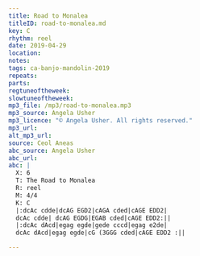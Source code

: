 ```yaml
---
title: Road to Monalea
titleID: road-to-monalea.md
key: C
rhythm: reel
date: 2019-04-29
location:
notes:
tags: ca-banjo-mandolin-2019
repeats: 
parts: 
regtuneoftheweek:
slowtuneoftheweek:
mp3_file: /mp3/road-to-monalea.mp3
mp3_source: Angela Usher
mp3_licence: "© Angela Usher. All rights reserved."
mp3_url:
alt_mp3_url:
source: Ceol Aneas
abc_source: Angela Usher
abc_url:
abc: |
  X: 6
  T: The Road to Monalea
  R: reel
  M: 4/4
  K: C
  |:dcAc cdde|dcAG EGD2|cAGA cded|cAGE EDD2|
  dcAc cdde| dcAG EGDG|EGAB cded|cAGE EDD2:||
  |:dcAc dAcd|egag egde|gede cccd|egag e2de|
  dcAc dAcd|egag egde|cG (3GGG cded|cAGE EDD2 :||

---
```


